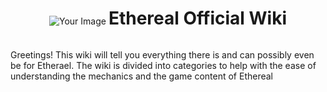 <div align="center">
    <img src="https://github.com/AshTheDeveloper/Ethereal/assets/97385822/175f3ebf-1f0d-4f81-be71-37672980d35a/ae42c667bba11244fd1a2f59e63605a0.jpg" alt="Your Image">
    <h1 style="display: inline-block;">Ethereal Official Wiki</h1>
</div>

Greetings! This wiki will tell you everything there is and can possibly even be for Etherael. The wiki is divided into categories to help with the ease of understanding the mechanics and the game content of Ethereal
